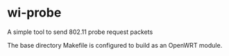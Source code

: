 # wi-probe
A simple tool to send 802.11 probe request packets

The base directory Makefile is configured to build as an OpenWRT module.
